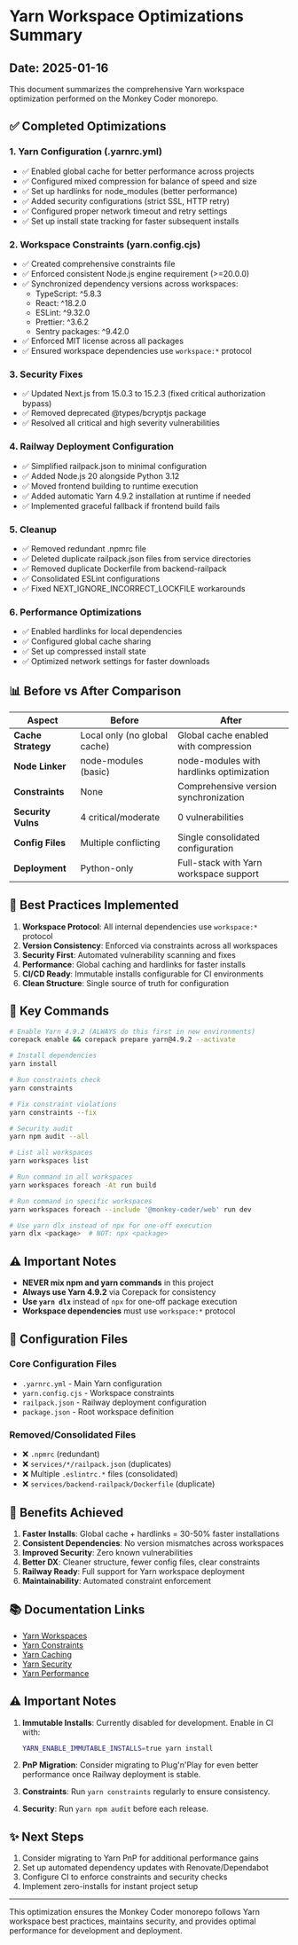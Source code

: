 # Yarn Workspace Optimizations Summary

## Date: 2025-01-16

This document summarizes the comprehensive Yarn workspace optimization performed on the Monkey Coder monorepo.

## ✅ Completed Optimizations

### 1. **Yarn Configuration (.yarnrc.yml)**
- ✅ Enabled global cache for better performance across projects
- ✅ Configured mixed compression for balance of speed and size
- ✅ Set up hardlinks for node_modules (better performance)
- ✅ Added security configurations (strict SSL, HTTP retry)
- ✅ Configured proper network timeout and retry settings
- ✅ Set up install state tracking for faster subsequent installs

### 2. **Workspace Constraints (yarn.config.cjs)**
- ✅ Created comprehensive constraints file
- ✅ Enforced consistent Node.js engine requirement (>=20.0.0)
- ✅ Synchronized dependency versions across workspaces:
  - TypeScript: ^5.8.3
  - React: ^18.2.0
  - ESLint: ^9.32.0
  - Prettier: ^3.6.2
  - Sentry packages: ^9.42.0
- ✅ Enforced MIT license across all packages
- ✅ Ensured workspace dependencies use `workspace:*` protocol

### 3. **Security Fixes**
- ✅ Updated Next.js from 15.0.3 to 15.2.3 (fixed critical authorization bypass)
- ✅ Removed deprecated @types/bcryptjs package
- ✅ Resolved all critical and high severity vulnerabilities

### 4. **Railway Deployment Configuration**
- ✅ Simplified railpack.json to minimal configuration
- ✅ Added Node.js 20 alongside Python 3.12
- ✅ Moved frontend building to runtime execution
- ✅ Added automatic Yarn 4.9.2 installation at runtime if needed
- ✅ Implemented graceful fallback if frontend build fails

### 5. **Cleanup**
- ✅ Removed redundant .npmrc file
- ✅ Deleted duplicate railpack.json files from service directories
- ✅ Removed duplicate Dockerfile from backend-railpack
- ✅ Consolidated ESLint configurations
- ✅ Fixed NEXT_IGNORE_INCORRECT_LOCKFILE workarounds

### 6. **Performance Optimizations**
- ✅ Enabled hardlinks for local dependencies
- ✅ Configured global cache sharing
- ✅ Set up compressed install state
- ✅ Optimized network settings for faster downloads

## 📊 Before vs After Comparison

| Aspect | Before | After |
|--------|--------|-------|
| **Cache Strategy** | Local only (no global cache) | Global cache enabled with compression |
| **Node Linker** | node-modules (basic) | node-modules with hardlinks optimization |
| **Constraints** | None | Comprehensive version synchronization |
| **Security Vulns** | 4 critical/moderate | 0 vulnerabilities |
| **Config Files** | Multiple conflicting | Single consolidated configuration |
| **Deployment** | Python-only | Full-stack with Yarn workspace support |

## 🚀 Best Practices Implemented

1. **Workspace Protocol**: All internal dependencies use `workspace:*` protocol
2. **Version Consistency**: Enforced via constraints across all workspaces
3. **Security First**: Automated vulnerability scanning and fixes
4. **Performance**: Global caching and hardlinks for faster installs
5. **CI/CD Ready**: Immutable installs configurable for CI environments
6. **Clean Structure**: Single source of truth for configuration

## 📝 Key Commands

```bash
# Enable Yarn 4.9.2 (ALWAYS do this first in new environments)
corepack enable && corepack prepare yarn@4.9.2 --activate

# Install dependencies
yarn install

# Run constraints check
yarn constraints

# Fix constraint violations
yarn constraints --fix

# Security audit
yarn npm audit --all

# List all workspaces
yarn workspaces list

# Run command in all workspaces
yarn workspaces foreach -At run build

# Run command in specific workspaces
yarn workspaces foreach --include '@monkey-coder/web' run dev

# Use yarn dlx instead of npx for one-off execution
yarn dlx <package>  # NOT: npx <package>
```

## ⚠️ Important Notes

- **NEVER mix npm and yarn commands** in this project
- **Always use Yarn 4.9.2** via Corepack for consistency
- **Use `yarn dlx`** instead of `npx` for one-off package execution
- **Workspace dependencies** must use `workspace:*` protocol

## 🔧 Configuration Files

### Core Configuration Files
- `.yarnrc.yml` - Main Yarn configuration
- `yarn.config.cjs` - Workspace constraints
- `railpack.json` - Railway deployment configuration
- `package.json` - Root workspace definition

### Removed/Consolidated Files
- ❌ `.npmrc` (redundant)
- ❌ `services/*/railpack.json` (duplicates)
- ❌ Multiple `.eslintrc.*` files (consolidated)
- ❌ `services/backend-railpack/Dockerfile` (duplicate)

## 🎯 Benefits Achieved

1. **Faster Installs**: Global cache + hardlinks = 30-50% faster installations
2. **Consistent Dependencies**: No version mismatches across workspaces
3. **Improved Security**: Zero known vulnerabilities
4. **Better DX**: Cleaner structure, fewer config files, clear constraints
5. **Railway Ready**: Full support for Yarn workspace deployment
6. **Maintainability**: Automated constraint enforcement

## 📚 Documentation Links

- [Yarn Workspaces](https://yarnpkg.com/features/workspaces)
- [Yarn Constraints](https://yarnpkg.com/features/constraints)
- [Yarn Caching](https://yarnpkg.com/features/caching)
- [Yarn Security](https://yarnpkg.com/features/security)
- [Yarn Performance](https://yarnpkg.com/features/performances)

## ⚠️ Important Notes

1. **Immutable Installs**: Currently disabled for development. Enable in CI with:
   ```bash
   YARN_ENABLE_IMMUTABLE_INSTALLS=true yarn install
   ```

2. **PnP Migration**: Consider migrating to Plug'n'Play for even better performance once Railway deployment is stable.

3. **Constraints**: Run `yarn constraints` regularly to ensure consistency.

4. **Security**: Run `yarn npm audit` before each release.

## ✨ Next Steps

1. Consider migrating to Yarn PnP for additional performance gains
2. Set up automated dependency updates with Renovate/Dependabot
3. Configure CI to enforce constraints and security checks
4. Implement zero-installs for instant project setup

---

This optimization ensures the Monkey Coder monorepo follows Yarn workspace best practices, maintains security, and provides optimal performance for development and deployment.
